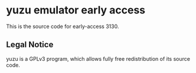 yuzu emulator early access
=============

This is the source code for early-access 3130.

## Legal Notice

yuzu is a GPLv3 program, which allows fully free redistribution of its source code.